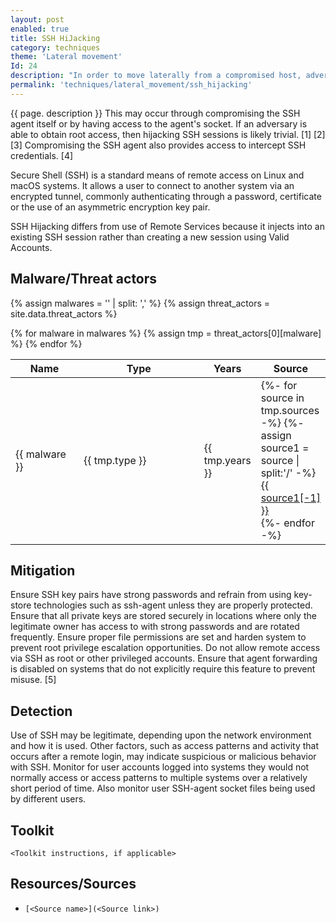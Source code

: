 ```yaml
---
layout: post
enabled: true
title: SSH HiJacking
category: techniques
theme: 'Lateral movement'
Id: 24
description: "In order to move laterally from a compromised host, adversaries may take advantage of trust relationships established with other systems via public key authentication in active SSH sessions by hijacking an existing connection to another system."
permalink: 'techniques/lateral_movement/ssh_hijacking'
---
```

{{ page. description }}
This may occur through compromising the SSH agent itself or by having access to the agent's socket. If an adversary is able to obtain root access, then hijacking SSH sessions is likely trivial. [1] [2] [3] Compromising the SSH agent also provides access to intercept SSH credentials. [4]

Secure Shell (SSH) is a standard means of remote access on Linux and macOS systems. It allows a user to connect to another system via an encrypted tunnel, commonly authenticating through a password, certificate or the use of an asymmetric encryption key pair.

SSH Hijacking differs from use of Remote Services because it injects into an existing SSH session rather than creating a new session using Valid Accounts.

## Malware/Threat actors

{% assign malwares = '' | split: ',' %}
{% assign threat_actors = site.data.threat_actors %}

<div class="threat-actor-table">
<table>
    <colgroup>
        <col width="30%" />
        <col width="70%" />
    </colgroup>
    <thead>
        <tr class="header">
            <th>Name</th>
            <th>Type</th>
            <th>Years</th>
            <th>Source</th>
        </tr>
    </thead>
    <tbody>
        {% for malware in malwares %}
        <tr>
        {% assign tmp = threat_actors[0][malware] %}
            <td markdown="span">{{ malware }}</td>
            <td markdown="span">{{ tmp.type }}</td>
            <td markdown="span">{{ tmp.years }}</td>
            <td markdown="span">
                {%- for source in tmp.sources -%}
                    {%- assign source1 = source | split:'/' -%}
                    <a href="{{ source }}">{{ source1[-1] }}</a><br>
                {%- endfor -%}
            </td>
        </tr>
        {% endfor %}
    </tbody>
</table>
</div>

## Mitigation

Ensure SSH key pairs have strong passwords and refrain from using key-store technologies such as ssh-agent unless they are properly protected. Ensure that all private keys are stored securely in locations where only the legitimate owner has access to with strong passwords and are rotated frequently. Ensure proper file permissions are set and harden system to prevent root privilege escalation opportunities. Do not allow remote access via SSH as root or other privileged accounts. Ensure that agent forwarding is disabled on systems that do not explicitly require this feature to prevent misuse. [5]

## Detection

Use of SSH may be legitimate, depending upon the network environment and how it is used. Other factors, such as access patterns and activity that occurs after a remote login, may indicate suspicious or malicious behavior with SSH. Monitor for user accounts logged into systems they would not normally access or access patterns to multiple systems over a relatively short period of time. Also monitor user SSH-agent socket files being used by different users.

## Toolkit

`<Toolkit instructions, if applicable>`

## Resources/Sources

* `[<Source name>](<Source link>)`